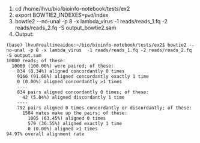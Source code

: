 1. cd /home/lhvu/bio/bioinfo-notebook/tests/ex2
2. export BOWTIE2_INDEXES=`pwd`/index
3. bowtie2 --no-unal -p 8 -x lambda_virus  -1 reads/reads_1.fq -2 reads/reads_2.fq -S output_bowtie2.sam
4. Output:

```
(base) lhvu@realtimeaidoe:~/bio/bioinfo-notebook/tests/ex2$ bowtie2 --no-unal -p 8 -x lambda_virus  -1 reads/reads_1.fq -2 reads/reads_2.fq -S output.sam
10000 reads; of these:
  10000 (100.00%) were paired; of these:
    834 (8.34%) aligned concordantly 0 times
    9166 (91.66%) aligned concordantly exactly 1 time
    0 (0.00%) aligned concordantly >1 times
    ----
    834 pairs aligned concordantly 0 times; of these:
      42 (5.04%) aligned discordantly 1 time
    ----
    792 pairs aligned 0 times concordantly or discordantly; of these:
      1584 mates make up the pairs; of these:
        1005 (63.45%) aligned 0 times
        579 (36.55%) aligned exactly 1 time
        0 (0.00%) aligned >1 times
94.97% overall alignment rate
```
